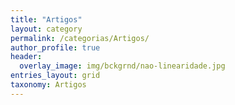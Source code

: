 ```yaml
---
title: "Artigos"
layout: category
permalink: /categorias/Artigos/
author_profile: true
header:
  overlay_image: img/bckgrnd/nao-linearidade.jpg
entries_layout: grid
taxonomy: Artigos
---
```

